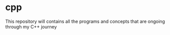 # cpp
This repository will contains all the programs and concepts that are ongoing through my C++ journey
